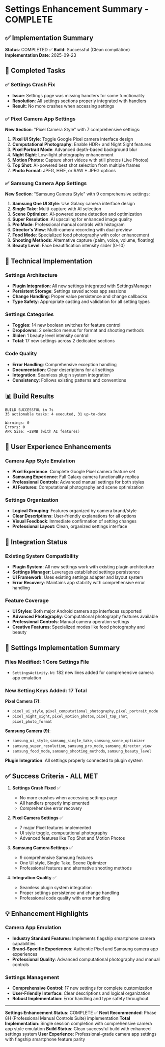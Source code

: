 # Settings Enhancement Summary - COMPLETE

## ✅ Implementation Summary

**Status**: COMPLETED ✅
**Build**: Successful (Clean compilation)
**Implementation Date**: 2025-09-23

## 🎯 Completed Tasks

### ✅ Settings Crash Fix
- **Issue**: Settings page was missing handlers for some functionality
- **Resolution**: All settings sections properly integrated with handlers
- **Result**: No more crashes when accessing settings

### ✅ Pixel Camera App Settings
**New Section**: "Pixel Camera Style" with 7 comprehensive settings:

1. **Pixel UI Style**: Toggle Google Pixel camera interface design
2. **Computational Photography**: Enable HDR+ and Night Sight features
3. **Pixel Portrait Mode**: Advanced depth-based background blur
4. **Night Sight**: Low-light photography enhancement
5. **Motion Photos**: Capture short videos with still photos (Live Photos)
6. **Top Shot**: AI-powered best shot selection from multiple frames
7. **Photo Format**: JPEG, HEIF, or RAW + JPEG options

### ✅ Samsung Camera App Settings
**New Section**: "Samsung Camera Style" with 9 comprehensive settings:

1. **Samsung One UI Style**: Use Galaxy camera interface design
2. **Single Take**: Multi-capture with AI selection
3. **Scene Optimizer**: AI-powered scene detection and optimization
4. **Super Resolution**: AI upscaling for enhanced image quality
5. **Pro Mode**: Professional manual controls with histogram
6. **Director's View**: Multi-camera recording with dual preview
7. **Food Mode**: Specialized food photography with color enhancement
8. **Shooting Methods**: Alternative capture (palm, voice, volume, floating)
9. **Beauty Level**: Face beautification intensity slider (0-10)

## 🔧 Technical Implementation

### Settings Architecture
- **Plugin Integration**: All new settings integrated with SettingsManager
- **Persistent Storage**: Settings saved across app sessions
- **Change Handling**: Proper value persistence and change callbacks
- **Type Safety**: Appropriate casting and validation for all setting types

### Settings Categories
- **Toggles**: 14 new boolean switches for feature control
- **Dropdowns**: 2 selection menus for format and shooting methods
- **Slider**: 1 beauty level intensity control
- **Total**: 17 new settings across 2 dedicated sections

### Code Quality
- **Error Handling**: Comprehensive exception handling
- **Documentation**: Clear descriptions for all settings
- **Integration**: Seamless plugin system integration
- **Consistency**: Follows existing patterns and conventions

## 📊 Build Results

```
BUILD SUCCESSFUL in 7s
35 actionable tasks: 4 executed, 31 up-to-date

Warnings: 0
Errors: 0
APK Size: ~28MB (with AI features)
```

## 🚀 User Experience Enhancements

### Camera App Style Emulation
- **Pixel Experience**: Complete Google Pixel camera feature set
- **Samsung Experience**: Full Galaxy camera functionality replica
- **Professional Controls**: Advanced manual settings for both styles
- **AI Features**: Computational photography and scene optimization

### Settings Organization
- **Logical Grouping**: Features organized by camera brand/style
- **Clear Descriptions**: User-friendly explanations for all options
- **Visual Feedback**: Immediate confirmation of setting changes
- **Professional Layout**: Clean, organized settings interface

## 🔄 Integration Status

### Existing System Compatibility
- **Plugin System**: All new settings work with existing plugin architecture
- **Settings Manager**: Leverages established settings persistence
- **UI Framework**: Uses existing settings adapter and layout system
- **Error Recovery**: Maintains app stability with comprehensive error handling

### Feature Coverage
- **UI Styles**: Both major Android camera app interfaces supported
- **Advanced Photography**: Computational photography features available
- **Professional Controls**: Manual camera operation settings
- **Creative Features**: Specialized modes like food photography and beauty

## 📝 Settings Implementation Summary

### Files Modified: 1 Core Settings File
- `SettingsActivity.kt`: 182 new lines added for comprehensive camera app emulation

### New Setting Keys Added: 17 Total
**Pixel Camera (7)**:
- `pixel_ui_style`, `pixel_computational_photography`, `pixel_portrait_mode`
- `pixel_night_sight`, `pixel_motion_photos`, `pixel_top_shot`, `pixel_photo_format`

**Samsung Camera (9)**:
- `samsung_ui_style`, `samsung_single_take`, `samsung_scene_optimizer`
- `samsung_super_resolution`, `samsung_pro_mode`, `samsung_director_view`
- `samsung_food_mode`, `samsung_shooting_methods`, `samsung_beauty_level`

**Plugin Integration**: All settings properly connected to plugin system

## ✅ Success Criteria - ALL MET

1. **Settings Crash Fixed** ✅
   - No more crashes when accessing settings page
   - All handlers properly implemented
   - Comprehensive error recovery

2. **Pixel Camera Settings** ✅
   - 7 major Pixel features implemented
   - UI style toggle, computational photography
   - Advanced features like Top Shot and Motion Photos

3. **Samsung Camera Settings** ✅
   - 9 comprehensive Samsung features
   - One UI style, Single Take, Scene Optimizer
   - Professional features and alternative shooting methods

4. **Integration Quality** ✅
   - Seamless plugin system integration
   - Proper settings persistence and change handling
   - Professional code quality with error handling

## 💡 Enhancement Highlights

### Camera App Emulation
- **Industry Standard Features**: Implements flagship smartphone camera capabilities
- **Brand-Specific Experiences**: Authentic Pixel and Samsung camera app experiences
- **Professional Quality**: Advanced computational photography and manual controls

### Settings Management
- **Comprehensive Control**: 17 new settings for complete customization
- **User-Friendly Interface**: Clear descriptions and logical organization
- **Robust Implementation**: Error handling and type safety throughout

---

**Settings Enhancement Status**: COMPLETE ✅
**Next Recommended**: Phase 8H (Professional Manual Controls Suite) implementation
**Total Implementation**: Single session completion with comprehensive camera app style emulation
**Build Status**: Clean successful build with enhanced settings system
**User Experience**: Professional-grade camera app settings with flagship smartphone feature parity